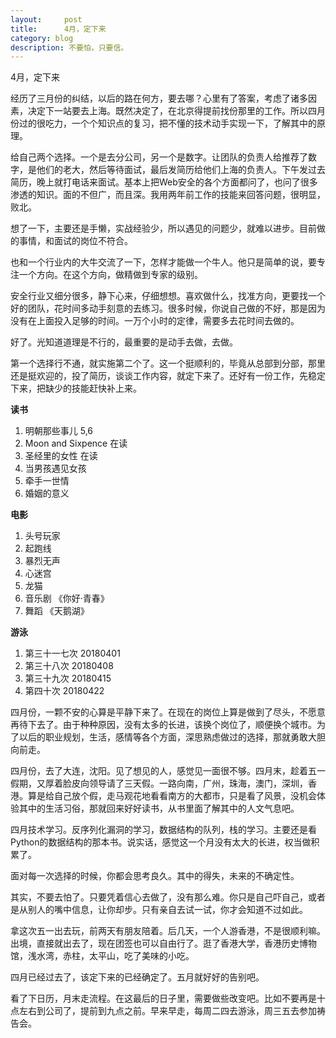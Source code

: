 ```yaml
---
layout:     post
title:      4月，定下来
category: blog
description: 不要怕，只要信。
---
```



4月，定下来

经历了三月份的纠结，以后的路在何方，要去哪？心里有了答案，考虑了诸多因素，决定下一站要去上海。既然决定了，在北京得提前找份那里的工作。所以四月份过的很吃力，一个个知识点的复习，把不懂的技术动手实现一下，了解其中的原理。

给自己两个选择。一个是去分公司，另一个是数字。让团队的负责人给推荐了数字，是他们的老大，然后等待面试，最后发简历给他们上海的负责人。下午发过去简历，晚上就打电话来面试。基本上把Web安全的各个方面都问了，也问了很多渗透的知识。面的不但广，而且深。我用两年前工作的技能来回答问题，很明显，败北。

想了一下，主要还是手懒，实战经验少，所以遇见的问题少，就难以进步。目前做的事情，和面试的岗位不符合。

也和一个行业内的大牛交流了一下，怎样才能做一个牛人。他只是简单的说，要专注一个方向。在这个方向，做精做到专家的级别。

安全行业又细分很多，静下心来，仔细想想。喜欢做什么，找准方向，更要找一个好的团队，花时间多动手刻意的去练习。很多时候，你说自己做的不好，那是因为没有在上面投入足够的时间。一万个小时的定律，需要多去花时间去做的。

好了。光知道道理是不行的，最重要的是动手去做，去做。

第一个选择行不通，就实施第二个了。这一个挺顺利的，毕竟从总部到分部，那里还是挺欢迎的，投了简历，谈谈工作内容，就定下来了。还好有一份工作，先稳定下来，把缺少的技能赶快补上来。

__读书__

1. 明朝那些事儿 5,6
1. Moon and Sixpence  在读
1. 圣经里的女性 在读
1. 当男孩遇见女孩
1. 牵手一世情
1. 婚姻的意义


__电影__

1. 头号玩家
1. 起跑线
1. 暴烈无声
1. 心迷宫
1. 龙猫
1. 音乐剧 《你好·青春》
1. 舞蹈 《天鹅湖》

__游泳__
 
1. 第三十一七次 20180401
1. 第三十八次 20180408
1. 第三十九次 20180415
1. 第四十次 20180422

四月份，一颗不安的心算是平静下来了。在现在的岗位上算是做到了尽头，不愿意再待下去了。由于种种原因，没有太多的长进，该换个岗位了，顺便换个城市。为了以后的职业规划，生活，感情等各个方面，深思熟虑做过的选择，那就勇敢大胆向前走。

四月份，去了大连，沈阳。见了想见的人，感觉见一面很不够。四月末，趁着五一假期，又厚着脸皮向领导请了三天假。一路向南，广州，珠海，澳门，深圳，香港。算是给自己放个假，走马观花地看看南方的大都市，只是看了风景，没机会体验其中的生活习俗，那就回来好好读书，从书里面了解其中的人文气息吧。

四月技术学习。反序列化漏洞的学习，数据结构的队列，栈的学习。主要还是看Python的数据结构的那本书。说实话，感觉这一个月没有太大的长进，权当做积累了。


面对每一次选择的时候，你都会思考良久。其中的得失，未来的不确定性。

其实，不要去怕了。只要凭着信心去做了，没有那么难。你只是自己吓自己，或者是从别人的嘴中信息，让你却步。只有亲自去试一试，你才会知道不过如此。

拿这次五一出去玩，前两天有朋友陪着。后几天，一个人游香港，不是很顺利嘛。出境，直接就出去了，现在团签也可以自由行了。逛了香港大学，香港历史博物馆，浅水湾，赤柱，太平山，吃了美味的小吃。

四月已经过去了，该定下来的已经确定了。五月就好好的告别吧。

看了下日历，月末走流程。在这最后的日子里，需要做些改变吧。比如不要再是十点左右到公司了，提前到九点之前。早来早走，每周二四去游泳，周三五去参加祷告会。



